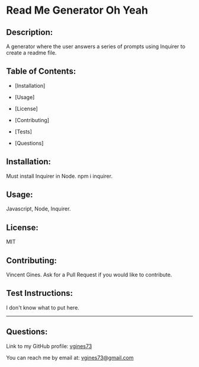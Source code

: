 # **Read Me Generator Oh Yeah**
## Description:
  A generator where the user answers a series of prompts using Inquirer to create a readme file.

## Table of Contents:

  * [Installation] 

  * [Usage] 

  * [License] 

  * [Contributing] 

  * [Tests]

  * [Questions]


## Installation:
  Must install Inquirer in Node. npm i inquirer.

## Usage:
  Javascript, Node, Inquirer.

## License:
  MIT

## Contributing:
  Vincent Gines. Ask for a Pull Request if you would like to contribute.

## Test Instructions:
  I don't know what to put here.

  ---
## Questions:
  Link to my GitHub profile: <a href="https://github.com/vgines73">vgines73</a>

  You can reach me by email at: vgines73@gmail.com
